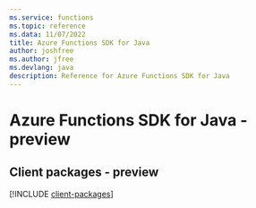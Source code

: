 ```yaml
---
ms.service: functions
ms.topic: reference
ms.data: 11/07/2022
title: Azure Functions SDK for Java
author: joshfree
ms.author: jfree
ms.devlang: java
description: Reference for Azure Functions SDK for Java
---
```

# Azure Functions SDK for Java - preview

## Client packages - preview
[!INCLUDE [client-packages](functions-client-index.md)]